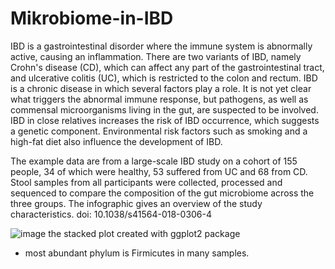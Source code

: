# Mikrobiome-in-IBD
IBD is a gastrointestinal disorder where the immune system is abnormally active, causing an inflammation. There are two variants of IBD, namely Crohn's disease (CD), which can affect any part of the gastrointestinal tract, and ulcerative colitis (UC), which is restricted to the colon and rectum. IBD is a chronic disease in which several factors play a role. It is not yet clear what triggers the abnormal immune response, but pathogens, as well as commensal microorganisms living in the gut, are suspected to be involved. IBD in close relatives increases the risk of IBD occurrence, which suggests a genetic component. Environmental risk factors such as smoking and a high-fat diet also influence the development of IBD.

The example data are from a large-scale IBD study on a cohort of 155 people, 34 of which were healthy, 53 suffered from UC and 68 from CD. Stool samples from all participants were collected, processed and sequenced to compare the composition of the gut microbiome across the three groups. The infographic gives an overview of the study characteristics.
doi: 10.1038/s41564-018-0306-4

![image](https://user-images.githubusercontent.com/76582575/225852474-725aca8c-c3f7-4c11-b37c-c81f63acbdc6.png)
the stacked plot created with ggplot2 package 

- most abundant phylum is Firmicutes in many samples.

